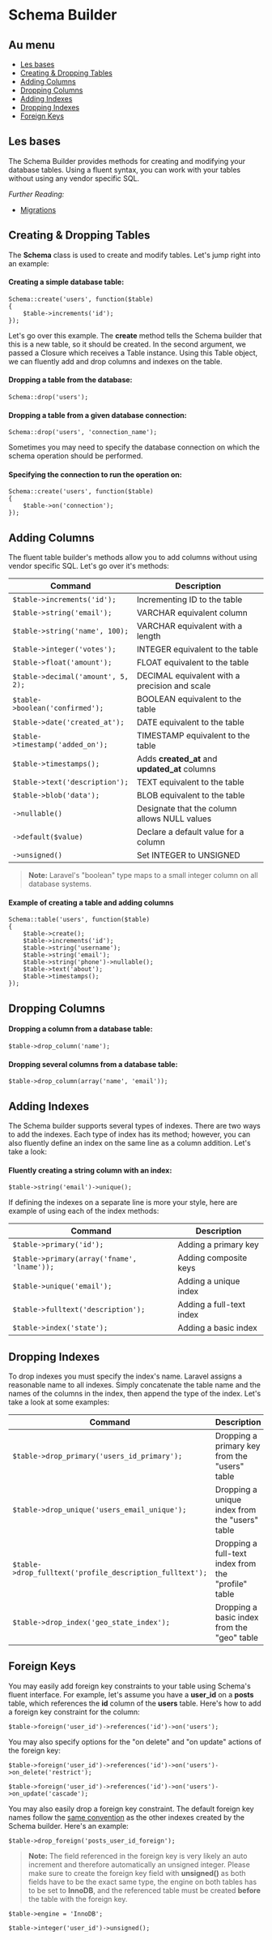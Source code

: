 # Schema Builder

## Au menu

- [Les bases](#the-basics)
- [Creating & Dropping Tables](#creating-dropping-tables)
- [Adding Columns](#adding-columns)
- [Dropping Columns](#dropping-columns)
- [Adding Indexes](#adding-indexes)
- [Dropping Indexes](#dropping-indexes)
- [Foreign Keys](#foreign-keys)

<a name="the-basics"></a>
## Les bases

The Schema Builder provides methods for creating and modifying your database tables. Using a fluent syntax, you can work with your tables without using any vendor specific SQL.

*Further Reading:*

- [Migrations](/docs/database/migrations)

<a name="creating-dropping-tables"></a>
## Creating & Dropping Tables

The **Schema** class is used to create and modify tables. Let's jump right into an example:

#### Creating a simple database table:

	Schema::create('users', function($table)
	{
		$table->increments('id');
	});

Let's go over this example. The **create** method tells the Schema builder that this is a new table, so it should be created. In the second argument, we passed a Closure which receives a Table instance. Using this Table object, we can fluently add and drop columns and indexes on the table.

#### Dropping a table from the database:

	Schema::drop('users');

#### Dropping a table from a given database connection:

	Schema::drop('users', 'connection_name');

Sometimes you may need to specify the database connection on which the schema operation should be performed.

#### Specifying the connection to run the operation on:

	Schema::create('users', function($table)
	{
		$table->on('connection');
	});

<a name="adding-columns"></a>
## Adding Columns

The fluent table builder's methods allow you to add columns without using vendor specific SQL. Let's go over it's methods:

Command  | Description
------------- | -------------
`$table->increments('id');`  |  Incrementing ID to the table
`$table->string('email');`  |  VARCHAR equivalent column
`$table->string('name', 100);`  |  VARCHAR equivalent with a length
`$table->integer('votes');`  |  INTEGER equivalent to the table
`$table->float('amount');`  |  FLOAT equivalent to the table
`$table->decimal('amount', 5, 2);`  |  DECIMAL equivalent with a precision and scale
`$table->boolean('confirmed');`  |  BOOLEAN equivalent to the table
`$table->date('created_at');`  |  DATE equivalent to the table
`$table->timestamp('added_on');`  |  TIMESTAMP equivalent to the table
`$table->timestamps();`  |  Adds **created\_at** and **updated\_at** columns
`$table->text('description');`  |  TEXT equivalent to the table
`$table->blob('data');`  |  BLOB equivalent to the table
`->nullable()`  |  Designate that the column allows NULL values
`->default($value)`  |  Declare a default value for a column
`->unsigned()`  |  Set INTEGER to UNSIGNED

> **Note:** Laravel's "boolean" type maps to a small integer column on all database systems.

#### Example of creating a table and adding columns

	Schema::table('users', function($table)
	{
		$table->create();
		$table->increments('id');
		$table->string('username');
		$table->string('email');
		$table->string('phone')->nullable();
		$table->text('about');
		$table->timestamps();
	});

<a name="dropping-columns"></a>
## Dropping Columns

#### Dropping a column from a database table:

	$table->drop_column('name');

#### Dropping several columns from a database table:

	$table->drop_column(array('name', 'email'));

<a name="adding-indexes"></a>
## Adding Indexes

The Schema builder supports several types of indexes. There are two ways to add the indexes. Each type of index has its method; however, you can also fluently define an index on the same line as a column addition. Let's take a look:

#### Fluently creating a string column with an index:

	$table->string('email')->unique();

If defining the indexes on a separate line is more your style, here are example of using each of the index methods:

Command  | Description
------------- | -------------
`$table->primary('id');`  |  Adding a primary key
`$table->primary(array('fname', 'lname'));`  |  Adding composite keys
`$table->unique('email');`  |  Adding a unique index
`$table->fulltext('description');`  |  Adding a full-text index
`$table->index('state');`  |  Adding a basic index

<a name="dropping-indexes"></a>
## Dropping Indexes

To drop indexes you must specify the index's name. Laravel assigns a reasonable name to all indexes. Simply concatenate the table name and the names of the columns in the index, then append the type of the index. Let's take a look at some examples:

Command  | Description
------------- | -------------
`$table->drop_primary('users_id_primary');`  |  Dropping a primary key from the "users" table
`$table->drop_unique('users_email_unique');`  |  Dropping a unique index from the "users" table
`$table->drop_fulltext('profile_description_fulltext');`  |  Dropping a full-text index from the "profile" table
`$table->drop_index('geo_state_index');`  |  Dropping a basic index from the "geo" table

<a name="foreign-keys"></a>
## Foreign Keys

You may easily add foreign key constraints to your table using Schema's fluent interface. For example, let's assume you have a **user_id** on a **posts** table, which references the **id** column of the **users** table. Here's how to add a foreign key constraint for the column:

	$table->foreign('user_id')->references('id')->on('users');

You may also specify options for the "on delete" and "on update" actions of the foreign key:

	$table->foreign('user_id')->references('id')->on('users')->on_delete('restrict');

	$table->foreign('user_id')->references('id')->on('users')->on_update('cascade');

You may also easily drop a foreign key constraint. The default foreign key names follow the [same convention](#dropping-indexes) as the other indexes created by the Schema builder. Here's an example:

	$table->drop_foreign('posts_user_id_foreign');

> **Note:** The field referenced in the foreign key is very likely an auto increment and therefore automatically an unsigned integer. Please make sure to create the foreign key field with **unsigned()** as both fields have to be the exact same type, the engine on both tables has to be set to **InnoDB**, and the referenced table must be created **before** the table with the foreign key.

	$table->engine = 'InnoDB';

	$table->integer('user_id')->unsigned();